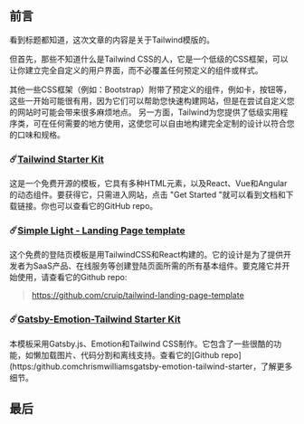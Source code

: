 ## 前言

看到标题都知道，这次文章的内容是关于Tailwind模版的。



但首先，那些不知道什么是Tailwind CSS的人，它是一个低级的CSS框架，可以让你建立完全自定义的用户界面，而不必覆盖任何预定义的组件或样式。



其他一些CSS框架（例如：Bootstrap）附带了预定义的组件，例如卡，按钮等，这些一开始可能很有用，因为它们可以帮助您快速构建网站，但是在尝试自定义您的网站时可能会带来很多麻烦地点。
另一方面，Tailwind为您提供了低级实用程序类，可在任何需要的地方使用，这使您可以自由地构建完全定制的设计以符合您的口味和规格。







### ☄️[Tailwind Starter Kit](https://www.creative-tim.com/learning-lab/tailwind-starter-kit/presentation)



这是一个免费开源的模板，它具有多种HTML元素，以及React、Vue和Angular的动态组件。要获得它，只需进入网站，点击 "Get Started "就可以看到文档和下载链接。你也可以查看它的GitHub repo。



### ☄️[Simple Light - Landing Page template](https://simple.cruip.com/)



这个免费的登陆页模板是用TailwindCSS和React构建的。它的设计是为了提供开发者为SaaS产品、在线服务等创建登陆页面所需的所有基本组件。要克隆它并开始使用，请查看它的Github repo:

> https://github.com/cruip/tailwind-landing-page-template



### ☄️[Gatsby-Emotion-Tailwind Starter Kit](https://gatsby-emotion-tailwind-starter.netlify.app/)

本模板采用Gatsby.js、Emotion和Tailwind CSS制作。它包含了一些很酷的功能，如懒加载图片、代码分割和离线支持。查看它的[Github repo](https:/github.comchrismwilliamsgatsby-emotion-tailwind-starter，了解更多细节。





## 最后